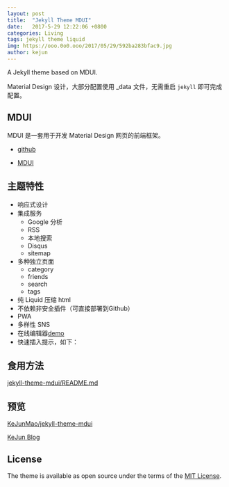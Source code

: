 ```yaml
---
layout: post
title:  "Jekyll Theme MDUI"
date:   2017-5-29 12:22:06 +0800
categories: Living
tags: jekyll theme liquid
img: https://ooo.0o0.ooo/2017/05/29/592ba283bfac9.jpg
author: kejun
---
```

A Jekyll theme based on MDUI.

Material Design 设计，大部分配置使用 _data 文件，无需重启 `jekyll` 即可完成配置。

## MDUI

MDUI 是一套用于开发 Material Design 网页的前端框架。

* [github](https://github.com/zdhxiong/mdui)

* [MDUI](https://www.mdui.org/)

## 主题特性

* 响应式设计
* 集成服务
    * Google 分析
    * RSS
    * 本地搜索
    * Disqus
    * sitemap
* 多种独立页面
    * category
    * friends
    * search
    * tags
* 纯 Liquid 压缩 html
* 不依赖非安全插件（可直接部署到Github）
* PWA
* 多样性 SNS
* 在线编辑器[demo](https://blog.kejun.space/pages/editor.html)
* 快速插入提示，如下：

## 食用方法

[jekyll-theme-mdui/README.md](https://github.com/KeJunMao/jekyll-theme-mdui/blob/master/README.md)

## 预览

[KeJunMao/jekyll-theme-mdui](https://github.com/KeJunMao/jekyll-theme-mdui)

[KeJun Blog](https://blog.kejun.space/)

## License

The theme is available as open source under the terms of the [MIT License](https://opensource.org/licenses/MIT).